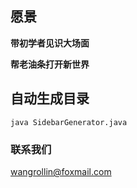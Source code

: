 ## 愿景

**带初学者见识大场面**

**帮老油条打开新世界**


## 自动生成目录
```
java SidebarGenerator.java
```

### 联系我们

wangrollin@foxmail.com
